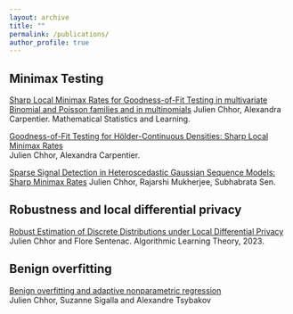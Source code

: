 ```yaml
---
layout: archive
title: ""
permalink: /publications/
author_profile: true
---
```



## Minimax Testing 

[Sharp Local Minimax Rates for Goodness-of-Fit Testing in multivariate Binomial and Poisson families and in multinomials]([https://arxiv.org/abs/2012.13766](https://ems.press/journals/msl/articles/8015868))  
Julien Chhor, Alexandra Carpentier. Mathematical Statistics and Learning.


[Goodness-of-Fit Testing for Hölder-Continuous Densities: Sharp Local Minimax Rates](https://arxiv.org/abs/2109.04346)  
Julien Chhor, Alexandra Carpentier.

[Sparse Signal Detection in Heteroscedastic Gaussian Sequence Models: Sharp Minimax Rates](https://arxiv.org/abs/2211.08580)
Julien Chhor, Rajarshi Mukherjee, Subhabrata Sen.

## Robustness and local differential privacy

[Robust Estimation of Discrete Distributions under Local Differential Privacy](https://arxiv.org/abs/2202.06825)  
Julien Chhor and Flore Sentenac. Algorithmic Learning Theory, 2023.

## Benign overfitting

[Benign overfitting and adaptive nonparametric regression](https://arxiv.org/abs/2206.13347)  
Julien Chhor, Suzanne Sigalla and Alexandre Tsybakov
